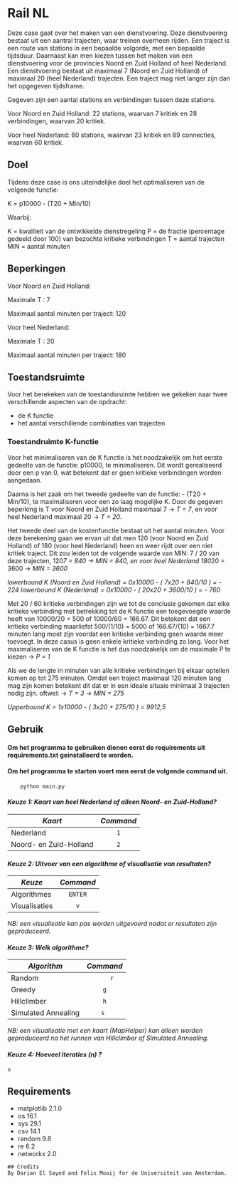 # Rail NL

Deze case gaat over het maken van een dienstvoering. Deze dienstvoering bestaat uit een aantral trajecten, waar treinen overheen rijden. Een traject is een route van stations in een bepaalde volgorde, met een bepaalde tijdsduur. Daarnaast kan men kiezen tussen het maken van een dienstvoering voor de provincies Noord en Zuid Holland of heel Nederland.
Een dienstvoering bestaat uit maximaal 7 (Noord en Zuid Holland) of maximaal 20 (heel Nederland) trajecten.
Een traject mag niet langer zijn dan het opgegeven tijdsframe. 


Gegeven zijn een aantal stations en verbindingen tussen deze stations. 

Voor Noord en Zuid Holland:
    22 stations, waarvan 7 kritiek en 28 verbindingen, waarvan 20 kritiek. 
    
Voor heel Nederland:
    60 stations, waarvan 23 kritiek en 89 connecties, waarvan 60 kritiek.

## Doel

Tijdens deze case is ons uiteindelijke doel het optimaliseren van de volgende functie:

K = p10000 - (T20 + Min/10)

Waarbij:

K = kwaliteit van de ontwikkelde dienstregeling
P = de fractie (percentage gedeeld door 100) van bezochte kritieke verbindingen
T = aantal trajecten
MIN = aantal minuten

## Beperkingen 

Voor Noord en Zuid Holland:

Maximale T : 7 

Maximaal aantal minuten per traject: 120
    
Voor heel Nederland:

Maximale T : 20

Maximaal aantal minuten per traject: 180

## Toestandsruimte

Voor het berekeken van de toestandsruimte hebben we gekeken naar twee verschillende aspecten van de opdracht:
- de K functie
- het aantal verschillende combinaties van trajecten

### Toestandruimte K-functie

Voor het minimaliseren van de K functie is het noodzakelijk om het eerste gedeelte van de functie: p10000, te minimaliseren. 
Dit wordt gerealiseerd door een p van 0, wat betekent dat er geen kritieke verbindingen worden aangedaan. 

Daarna is het zaak om het tweede gedeelte van de functie: - (T20 + Min/10), te maximaliseren voor een zo laag mogelijke K.
Door de gegeven beperking is T voor Noord en Zuid Holland maximaal 7 -> *T = 7*, en voor heel Nederland maximaal 20 -> *T = 20*.

Het tweede deel van de kostenfunctie bestaat uit het aantal minuten. Voor deze berekening gaan we ervan uit dat men 120 (voor Noord en Zuid Holland) of 180 (voor heel Nederland) heen en weer rijdt over een niet kritiek traject. Dit zou leiden tot de volgende waarde van MIN: 7 / 20 van deze trajecten, 120*7 = 840 -> *MIN = 840*, en voor heel Nederland 180*20 = 3600 -> *MIN = 3600*

*lowerbound K (Noord en Zuid Holland) = 0x10000 - ( 7x20 + 840/10 ) = - 224* 
*lowerbound K (Nederland) = 0x10000 - ( 20x20 + 3600/10 ) = - 760* 

Met 20 / 60 kritieke verbindingen zijn we tot de conclusie gekomen dat elke kritieke verbinding met betrekking tot de K functie een toegevoegde waarde heeft van 10000/20 = 500 of 10000/60 = 166.67. Dit betekent dat een kritieke verbinding maarliefst 500/(1/10) = 5000  of 166.67/(10) = 1667.7 minuten lang moet zijn voordat een kritieke verbinding geen waarde meer toevoegt. In deze casus is geen enkele kritieke verbinding zo lang.
Voor het maximaliseren van de K functie is het dus noodzakelijk om de maximale P te kiezen -> *P = 1*

Als we de lengte in minuten van alle kritieke verbindingen bij elkaar optellen komen op tot 275 minuten. Omdat een traject maximaal 120 minuten lang mag zijn komen betekent dit dat er in een ideale situaie minimaal 3 trajecten nodig zijn. oftwel:
-> *T = 3* 
-> *MIN = 275*

*Upperbound K = 1x10000 - ( 3x20 + 275/10 ) = 9912,5*

## Gebruik

#### Om het programma te gebruiken dienen eerst de requirements uit requirements.txt geinstalleerd te worden.

#### Om het programma te starten voert men eerst de volgende command uit.
```
    python main.py
```

#### *Keuze 1: Kaart van heel Nederland of alleen Noord- en Zuid-Holland?*

| *Kaart*                	| *Command* 	|
|------------------------	|:---------:	|
| Nederland              	| ``` 1 ``` 	|
| Noord- en Zuid-Holland 	| ``` 2 ``` 	|

#### *Keuze 2: Uitvoer van een algorithme of visualisatie van resultaten?*

| *Keuze*       	|   *Command*   	|
|---------------	|:-------------:	|
| Algorithmes   	| ``` ENTER ``` 	|
| Visualisaties 	|   ``` v ```   	|

*NB: een visualisatie kan pas worden uitgevoerd nadat er resultaten zijn geproduceerd.*

#### *Keuze 3: Welk algorithme?*

| *Algorithm*         	| *Command*                                 	|
|---------------------	|:-------------------------------------------:	|
| Random              	|             ```     r ```            	|
| Greedy              	|               ``` g ```              	|
| Hillclimber         	|            ``` h ```            	|
| Simulated Annealing 	| ``` s  ``` |

*NB: een visualisatie met een kaart (MapHelper) kan alleen worden geproduceerd na het runnen van Hillclimber of Simulated Annealing.*

#### *Keuze 4: Hoeveel iteraties (n) ?*
```
n
```


## Requirements

- matplotlib 2.1.0
- os 16.1
- sys 29.1
- csv 14.1
- random 9.6
- re 6.2
- networkx 2.0



```
## Credits
By Darian El Sayed and Felix Mooij for de Universiteit van Amsterdam.
